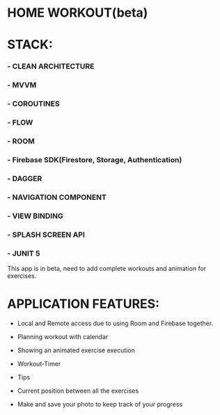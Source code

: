 # HOME WORKOUT(beta)

# STACK:

### - CLEAN ARCHITECTURE

### - MVVM

### - COROUTINES

### - FLOW

### - ROOM

### - Firebase SDK(Firestore, Storage, Authentication)

### - DAGGER

### - NAVIGATION COMPONENT

### - VIEW BINDING

### - SPLASH SCREEN API

### - JUNIT 5

This app is in beta, need to add complete workouts and animation for exercises.

# APPLICATION FEATURES:

- Local and Remote access due to using Room and Firebase together.

- Planning workout with calendar

- Showing an animated exercise execution
  
- Workout-Timer
  
- Tips
  
- Current position between all the exercises
  
- Make and save your photo to keep track of your progress

